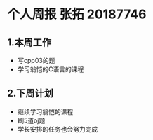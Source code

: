 # 个人周报 张拓 20187746
## 1.本周工作
* 写cpp03的题
* 学习翁恺的C语言的课程

## 2.下周计划
* 继续学习翁恺的课程
* 刷5道oj题
* 学长安排的任务也会努力完成
